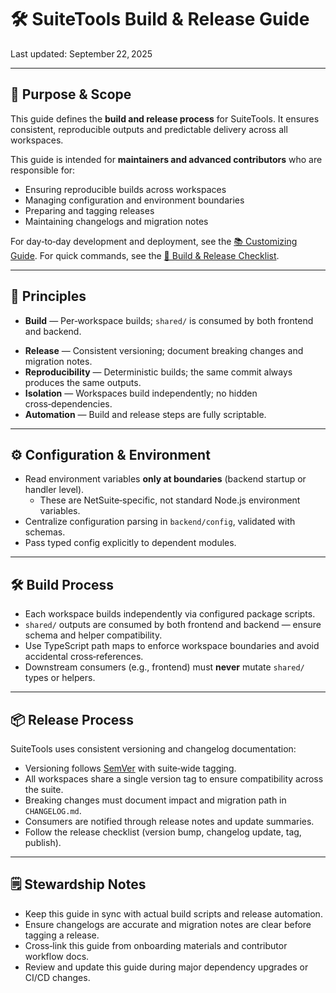 # 🛠️ SuiteTools Build & Release Guide

Last updated: September 22, 2025

---

## 🎯 Purpose & Scope

This guide defines the **build and release process** for SuiteTools.
It ensures consistent, reproducible outputs and predictable delivery across all workspaces.

This guide is intended for **maintainers and advanced contributors** who are responsible for:

- Ensuring reproducible builds across workspaces
- Managing configuration and environment boundaries
- Preparing and tagging releases
- Maintaining changelogs and migration notes

For day‑to‑day development and deployment, see the [📚 Customizing Guide](./customizing.md).
For quick commands, see the [📘 Build & Release Checklist](./build-release-checklist.md).

---

## 🧱 Principles

- **Build** — Per‑workspace builds; `shared/` is consumed by both frontend and backend.
<!-- - **CI gates** — Typecheck, lint, test, build; optionally boundary checks. -->
- **Release** — Consistent versioning; document breaking changes and migration notes.
- **Reproducibility** — Deterministic builds; the same commit always produces the same outputs.
- **Isolation** — Workspaces build independently; no hidden cross‑dependencies.
- **Automation** — Build and release steps are fully scriptable. <!-- and CI‑ready.-->

---

## ⚙️ Configuration & Environment

- Read environment variables **only at boundaries** (backend startup or handler level).
  - These are NetSuite‑specific, not standard Node.js environment variables.
- Centralize configuration parsing in `backend/config`, validated with schemas.
- Pass typed config explicitly to dependent modules.

---

## 🛠️ Build Process

- Each workspace builds independently via configured package scripts.
- `shared/` outputs are consumed by both frontend and backend — ensure schema and helper compatibility.
- Use TypeScript path maps to enforce workspace boundaries and avoid accidental cross‑references.
- Downstream consumers (e.g., frontend) must **never** mutate `shared/` types or helpers.

---

## 📦 Release Process

SuiteTools uses consistent versioning and changelog documentation:

- Versioning follows [SemVer](https://semver.org/) with suite‑wide tagging.
- All workspaces share a single version tag to ensure compatibility across the suite.
- Breaking changes must document impact and migration path in `CHANGELOG.md`.
- Consumers are notified through release notes and update summaries.
- Follow the release checklist (version bump, changelog update, tag, publish).

---

## 🗒️ Stewardship Notes

- Keep this guide in sync with actual build scripts and release automation.
- Ensure changelogs are accurate and migration notes are clear before tagging a release.
- Cross‑link this guide from onboarding materials and contributor workflow docs.
- Review and update this guide during major dependency upgrades or CI/CD changes.
